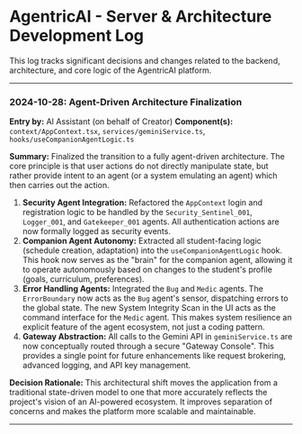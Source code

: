 # AgentricAI - Server & Architecture Development Log

This log tracks significant decisions and changes related to the backend, architecture, and core logic of the AgentricAI platform.

---

### 2024-10-28: Agent-Driven Architecture Finalization

**Entry by:** AI Assistant (on behalf of Creator)
**Component(s):** `context/AppContext.tsx`, `services/geminiService.ts`, `hooks/useCompanionAgentLogic.ts`

**Summary:**
Finalized the transition to a fully agent-driven architecture. The core principle is that user actions do not directly manipulate state, but rather provide intent to an agent (or a system emulating an agent) which then carries out the action.

1.  **Security Agent Integration:** Refactored the `AppContext` login and registration logic to be handled by the `Security_Sentinel_001`, `Logger_001`, and `Gatekeeper_001` agents. All authentication actions are now formally logged as security events.
2.  **Companion Agent Autonomy:** Extracted all student-facing logic (schedule creation, adaptation) into the `useCompanionAgentLogic` hook. This hook now serves as the "brain" for the companion agent, allowing it to operate autonomously based on changes to the student's profile (goals, curriculum, preferences).
3.  **Error Handling Agents:** Integrated the `Bug` and `Medic` agents. The `ErrorBoundary` now acts as the `Bug` agent's sensor, dispatching errors to the global state. The new System Integrity Scan in the UI acts as the command interface for the `Medic` agent. This makes system resilience an explicit feature of the agent ecosystem, not just a coding pattern.
4.  **Gateway Abstraction:** All calls to the Gemini API in `geminiService.ts` are now conceptually routed through a secure "Gateway Console". This provides a single point for future enhancements like request brokering, advanced logging, and API key management.

**Decision Rationale:**
This architectural shift moves the application from a traditional state-driven model to one that more accurately reflects the project's vision of an AI-powered ecosystem. It improves separation of concerns and makes the platform more scalable and maintainable.

---
